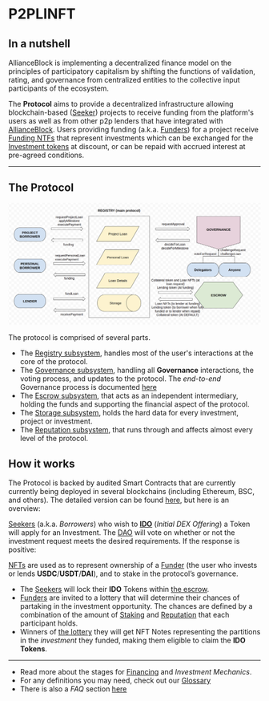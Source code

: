 # P2PLINFT

## In a nutshell
AllianceBlock is implementing a decentralized finance model on the principles of participatory capitalism by shifting the functions of validation, rating, and governance from centralized entities to the collective input participants of the ecosystem.

The **Protocol** aims to provide a decentralized infrastructure allowing blockchain-based ([Seeker](Glossary.md#seeker)) projects to receive funding from the platform's users as well as from other p2p lenders that have integrated with [AllianceBlock](https://allianceblock.io). Users providing funding (a.k.a. [Funders](Glossary.md#funder)) for a project receive [Funding NTFs](Glossary.md#funding-nft) that represent investments which can be exchanged for the [Investment tokens](Glossary.md#project-token) at discount, or can be repaid with accrued interest at pre-agreed conditions.

---

## The Protocol

![Protocol Graph](img/protocol.png)

The protocol is comprised of several parts.
* The [Registry subsystem](Registry.md), handles most of the user's interactions at the core of the protocol.
* The [Governance subsystem](DAO.md), handling all **Governance** interactions, the voting process, and updates to the protocol. The *end-to-end* Governance process is documented [here](DAO-endToEnd.md)
* The [Escrow subsystem](Escrow.md), that acts as an independent intermediary, holding the funds and supporting the financial aspect of the protocol.
* The [Storage subsystem](Storage.md), holds the hard data for every investment, project or investment.
* The [Reputation subsystem](Reputation.md), that runs through and affects almost every level of the protocol.

## How it works

The Protocol is backed by audited Smart Contracts that are currently currently being deployed in several blockchains (including Ethereum, BSC, and others). The detailed version can be found [here](Financing.md), but here is an overview:

[Seekers](Glossary.md#seeker) (a.k.a. *Borrowers*) who wish to [**IDO**](Glossary.md#ido) (*Initial DEX Offering*) a Token will apply for an Investment. The [DAO](Governance.md) will vote on whether or not the investment request meets the desired requirements. If the response is positive:


[NFTs](Glossary.md#funding-nft) are used as to represent ownership of a [Funder](Glossary.md#funder) (the user who invests or lends **USDC**/**USDT**/**DAI**), and to stake in the protocol’s governance.


* The [Seekers](Glossary.md#seeker) will lock their **IDO** Tokens within [the escrow](Escrow.md).
* [Funders](Glossary.md#funder) are invited to a lottery that will determine their chances of partaking in the investment opportunity. The chances are defined by a combination of the amount of [Staking](Glossary.md#staking) and [Reputation](Reputation.md) that each participant holds.
* Winners of [the lottery](Glossary.md#ticket-lottery) they will get NFT Notes representing the partitions in the *investment* they funded, making them eligible to claim the **IDO Tokens**.

---

* Read more about the stages for [Financing](Financing.md) and *Investment Mechanics*.
* For any definitions you may need, check out our [Glossary](Glossary.md)
* There is also a *FAQ* section [here](FAQ.md)
